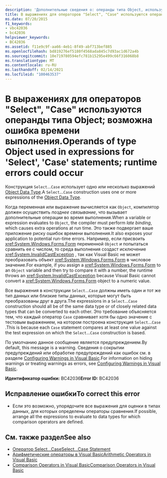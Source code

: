 ```yaml
---
description: 'Дополнительные сведения о: операнды типа Object, используемые в выражениях, для операторов SELECT и Case; могут возникнуть ошибки времени выполнения'
title: В выражениях для операторов "Select", "Case" используются операнды типа Object; возможна ошибка времени выполнения.
ms.date: 07/20/2015
f1_keywords:
- vbc42036
- bc42036
helpviewer_keywords:
- BC42036
ms.assetid: f11e9c9f-aa66-4eb1-8f49-abf713bef885
ms.openlocfilehash: bd819276ef5180f4568ada845c7d93ac1d672a4b
ms.sourcegitcommit: 10e719780594efc781b15295e499c66f316068b8
ms.translationtype: MT
ms.contentlocale: ru-RU
ms.lasthandoff: 02/14/2021
ms.locfileid: "100463537"
---
```

# <a name="operands-of-type-object-used-in-expressions-for-select-case-statements-runtime-errors-could-occur"></a><span data-ttu-id="d57b5-103">В выражениях для операторов "Select", "Case" используются операнды типа Object; возможна ошибка времени выполнения.</span><span class="sxs-lookup"><span data-stu-id="d57b5-103">Operands of type Object used in expressions for 'Select', 'Case' statements; runtime errors could occur</span></span>

<span data-ttu-id="d57b5-104">Конструкция `Select`...`Case` использует одно или несколько выражений [Object Data Type](../language-reference/data-types/object-data-type.md).</span><span class="sxs-lookup"><span data-stu-id="d57b5-104">A `Select`...`Case` construction uses one or more expressions of the [Object Data Type](../language-reference/data-types/object-data-type.md).</span></span>  
  
 <span data-ttu-id="d57b5-105">Когда переменная или выражение вычисляется как `Object`, компилятор должен осуществить *позднее связывание*, что вызывает дополнительные операции во время выполнения.</span><span class="sxs-lookup"><span data-stu-id="d57b5-105">When a variable or expression evaluates to `Object`, the compiler must perform *late binding*, which causes extra operations at run time.</span></span> <span data-ttu-id="d57b5-106">Это также подвергает ваше приложение риску ошибок времени выполнения.</span><span class="sxs-lookup"><span data-stu-id="d57b5-106">It also exposes your application to potential run-time errors.</span></span> <span data-ttu-id="d57b5-107">Например, если присвоить <xref:System.Windows.Forms.Form> переменной `Object` и попытаться сравнить ее с числом, то среда выполнения создаст исключение <xref:System.InvalidCastException> , так как Visual Basic не может преобразовать объект <xref:System.Windows.Forms.Form> в числовое значение.</span><span class="sxs-lookup"><span data-stu-id="d57b5-107">For example, if you assign a <xref:System.Windows.Forms.Form> to an `Object` variable and then try to compare it with a number, the runtime throws an <xref:System.InvalidCastException> because Visual Basic cannot convert a <xref:System.Windows.Forms.Form> object to a numeric value.</span></span>  
  
 <span data-ttu-id="d57b5-108">Все выражения в конструкции `Select`...`Case` должны иметь один и тот же тип данных или близкие типы данных, которые могут быть преобразованы друг в друга.</span><span class="sxs-lookup"><span data-stu-id="d57b5-108">The expressions in a `Select`...`Case` construction should all be of the same data type or of closely related data types that can be converted to each other.</span></span> <span data-ttu-id="d57b5-109">Это требование объясняется тем, что каждый оператор `Case` сравнивает хотя бы одно значение с тестовым выражением, на котором построена конструкция `Select`...`Case` .</span><span class="sxs-lookup"><span data-stu-id="d57b5-109">This is because each `Case` statement compares at least one value against the test expression on which the `Select`...`Case` construction is based.</span></span>  
  
 <span data-ttu-id="d57b5-110">По умолчанию данное сообщение является предупреждением.</span><span class="sxs-lookup"><span data-stu-id="d57b5-110">By default, this message is a warning.</span></span> <span data-ttu-id="d57b5-111">Сведения о сокрытии предупреждений или обработке предупреждений как ошибок см. в разделе [Configuring Warnings in Visual Basic](/visualstudio/ide/configuring-warnings-in-visual-basic).</span><span class="sxs-lookup"><span data-stu-id="d57b5-111">For information on hiding warnings or treating warnings as errors, see [Configuring Warnings in Visual Basic](/visualstudio/ide/configuring-warnings-in-visual-basic).</span></span>  
  
 <span data-ttu-id="d57b5-112">**Идентификатор ошибки:** BC42036</span><span class="sxs-lookup"><span data-stu-id="d57b5-112">**Error ID:** BC42036</span></span>  
  
## <a name="to-correct-this-error"></a><span data-ttu-id="d57b5-113">Исправление ошибки</span><span class="sxs-lookup"><span data-stu-id="d57b5-113">To correct this error</span></span>  
  
- <span data-ttu-id="d57b5-114">Если это возможно, упорядочите все выражения для оценки в типах данных, для которых определены операторы сравнения.</span><span class="sxs-lookup"><span data-stu-id="d57b5-114">If possible, arrange all the expressions to evaluate to data types for which comparison operators are defined.</span></span>  
  
## <a name="see-also"></a><span data-ttu-id="d57b5-115">См. также раздел</span><span class="sxs-lookup"><span data-stu-id="d57b5-115">See also</span></span>

- [<span data-ttu-id="d57b5-116">Оператор Select…Case</span><span class="sxs-lookup"><span data-stu-id="d57b5-116">Select...Case Statement</span></span>](../language-reference/statements/select-case-statement.md)
- [<span data-ttu-id="d57b5-117">Арифметические операторы в Visual Basic</span><span class="sxs-lookup"><span data-stu-id="d57b5-117">Arithmetic Operators in Visual Basic</span></span>](../programming-guide/language-features/operators-and-expressions/arithmetic-operators.md)
- [<span data-ttu-id="d57b5-118">Comparison Operators in Visual Basic</span><span class="sxs-lookup"><span data-stu-id="d57b5-118">Comparison Operators in Visual Basic</span></span>](../programming-guide/language-features/operators-and-expressions/comparison-operators.md)
